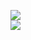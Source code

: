 [![](https://img.shields.io/badge/Made%20With-Github%20Spray-lightgrey.svg?style=for-the-badge&logo=github)](https://github.com/Annihil/github-spray#7187)  
[![](https://i.imgur.com/2DrTn0Z.gif)](https://github.com/Annihil/github-spray)